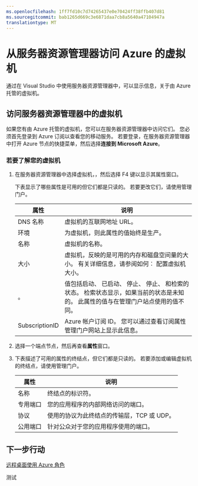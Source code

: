 ```yaml
---
ms.openlocfilehash: 1ff7fd10c7d74265437e0e70424ff38ffb407d81
ms.sourcegitcommit: bab1265d669c3e6871daa7cb8a5640a47104947a
translationtype: MT
---
```

<properties 
   pageTitle="从服务器资源管理器访问 Azure 的虚拟机"
   description="概述如何查看创建和管理服务器资源管理器在 Visual Studio 中的 Azure 虚拟机 (Vm) 的获取。"
   services="visual-studio-online"
   documentationCenter="na"
   authors="kempb"
   manager="douge"
   editor="tglee" />
<tags 
   ms.service="multiple"
   ms.devlang="dotnet"
   ms.topic="article"
   ms.tgt_pltfrm="na"
   ms.workload="multiple"
   ms.date="08/13/2015"
   ms.author="kempb" />

# 从服务器资源管理器访问 Azure 的虚拟机

通过在 Visual Studio 中使用服务器资源管理器中，可以显示信息，关于由 Azure 托管的虚拟机。

## 访问服务器资源管理器中的虚拟机

如果您有由 Azure 托管的虚拟机，您可以在服务器资源管理器中访问它们。 您必须首先登录到 Azure 订阅以查看您的移动服务。 若要登录，在服务器资源管理器中打开 Azure 节点的快捷菜单，然后选择**连接到 Microsoft Azure**。

### 若要了解您的虚拟机

1. 在服务器资源管理器中选择虚拟机，，然后选择 F4 键以显示其属性窗口。
 
    下表显示了哪些属性是可用的但它们都是只读的。 若要更改它们，请使用管理门户。

  	|属性|说明|
  	|---|---|
  	|DNS 名称|虚拟机的互联网地址 URL。|
  	|环境|为虚拟机，则此属性的值始终是生产。|
  	|名称|虚拟机的名称。|
  	|大小|虚拟机，反映的是可用的内存和磁盘空间量的大小。 有关详细信息，请参阅如何︰ 配置虚拟机大小。|
  	|。|值包括启动、 已启动、 停止、 停止、 和检索的状态。 检索状态显示，如果当前的状态是未知的。 此属性的值与在管理门户站点使用的值不同。|
  	|SubscriptionID|Azure 帐户订阅 ID。 您可以通过查看订阅属性管理门户网站上显示此信息。|
    
1. 选择一个端点节点，然后再查看**属性**窗口。

1. 下表描述了可用的属性的终结点，但它们都是只读的。 若要添加或编辑虚拟机的终结点，请使用管理门户。 

  	|属性|说明|
  	|---|---|
  	|名称|终结点的标识符。|
  	|专用端口|您的应用程序的内部网络访问的端口。|
  	|协议|使用的协议为此终结点的传输层，TCP 或 UDP。|
  	|公用端口|针对公众对于您的应用程序使用的端口。|

## 下一步行动

[远程桌面使用 Azure 角色](http://go.microsoft.com/fwlink/p/?LinkID=623091)




测试
